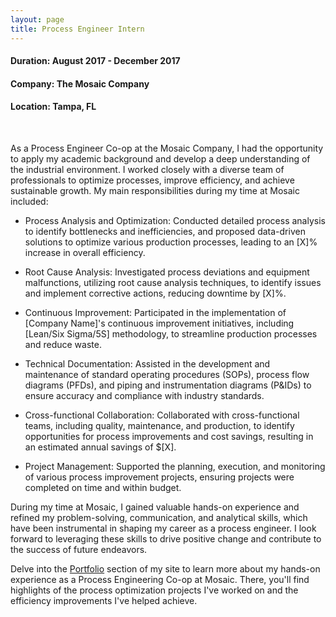 ```yaml
---
layout: page
title: Process Engineer Intern
---
```


#### Duration: August 2017 - December 2017
#### Company: The Mosaic Company
#### Location: Tampa, FL

<br>

As a Process Engineer Co-op at the Mosaic Company, I had the opportunity to apply my academic background and develop a deep understanding of the industrial environment. I worked closely with a diverse team of professionals to optimize processes, improve efficiency, and achieve sustainable growth. My main responsibilities during my time at Mosaic included:

- Process Analysis and Optimization: Conducted detailed process analysis to identify bottlenecks and inefficiencies, and proposed data-driven solutions to optimize various production processes, leading to an [X]% increase in overall efficiency.

- Root Cause Analysis: Investigated process deviations and equipment malfunctions, utilizing root cause analysis techniques, to identify issues and implement corrective actions, reducing downtime by [X]%.

- Continuous Improvement: Participated in the implementation of [Company Name]'s continuous improvement initiatives, including [Lean/Six Sigma/5S] methodology, to streamline production processes and reduce waste.

- Technical Documentation: Assisted in the development and maintenance of standard operating procedures (SOPs), process flow diagrams (PFDs), and piping and instrumentation diagrams (P&IDs) to ensure accuracy and compliance with industry standards.

- Cross-functional Collaboration: Collaborated with cross-functional teams, including quality, maintenance, and production, to identify opportunities for process improvements and cost savings, resulting in an estimated annual savings of $[X].

- Project Management: Supported the planning, execution, and monitoring of various process improvement projects, ensuring projects were completed on time and within budget.

During my time at Mosaic, I gained valuable hands-on experience and refined my problem-solving, communication, and analytical skills, which have been instrumental in shaping my career as a process engineer. I look forward to leveraging these skills to drive positive change and contribute to the success of future endeavors.

Delve into the [Portfolio](/portfolio) section of my site to learn more about my hands-on experience as a Process Engineering Co-op at Mosaic. There, you'll find highlights of the process optimization projects I've worked on and the efficiency improvements I've helped achieve. 